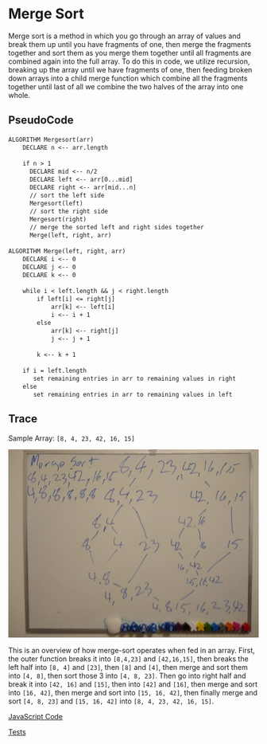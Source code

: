 # Merge Sort

Merge sort is a method in which you go through an array of values and break them up until you have fragments of one, then merge the fragments together and sort them as you merge them together until all fragments are combined again into the full array. To do this in code, we utilize recursion, breaking up the array until we have fragments of one, then feeding broken down arrays into a child merge function which combine all the fragments together until last of all we combine the two halves of the array into one whole.

## PseudoCode

```
ALGORITHM Mergesort(arr)
    DECLARE n <-- arr.length
           
    if n > 1
      DECLARE mid <-- n/2
      DECLARE left <-- arr[0...mid]
      DECLARE right <-- arr[mid...n]
      // sort the left side
      Mergesort(left)
      // sort the right side
      Mergesort(right)
      // merge the sorted left and right sides together
      Merge(left, right, arr)

ALGORITHM Merge(left, right, arr)
    DECLARE i <-- 0
    DECLARE j <-- 0
    DECLARE k <-- 0

    while i < left.length && j < right.length
        if left[i] <= right[j]
            arr[k] <-- left[i]
            i <-- i + 1
        else
            arr[k] <-- right[j]
            j <-- j + 1
            
        k <-- k + 1

    if i = left.length
       set remaining entries in arr to remaining values in right
    else
       set remaining entries in arr to remaining values in left
```

## Trace

Sample Array: `[8, 4, 23, 42, 16, 15]`

![whiteboard](../../assets/merge-sort.jpg)

This is an overview of how merge-sort operates when fed in an array. First, the outer function breaks it into `[8,4,23]` and `[42,16,15]`, then breaks the left half into `[8, 4]` and `[23]`, then `[8]` and `[4]`, then merge and sort them into `[4, 8]`, then sort those 3 into `[4, 8, 23]`. Then go into right half and break it into `[42, 16]` and `[15]`, then into `[42]` and `[16]`, then merge and sort into `[16, 42]`, then merge and sort into `[15, 16, 42]`, then finally merge and sort `[4, 8, 23]` and `[15, 16, 42]` into `[8, 4, 23, 42, 16, 15]`.

[JavaScript Code](merge-sort.js)

[Tests](../../__tests__/test-merge-sort.js)